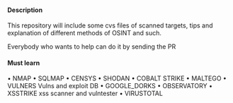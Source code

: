 #### Description
This repository will include some cvs files of scanned targets, tips and explanation of different methods of OSINT and such.

Everybody who wants to help can do it by sending the PR


#### Must learn
• NMAP
• SQLMAP
• CENSYS
• SHODAN
• COBALT STRIKE
• MALTEGO
• VULNERS Vulns and exploit DB
• GOOGLE_DORKS
• OBSERVATORY
• ХSSTRIKE xss scanner and vulntester
• VIRUSTOTAL


